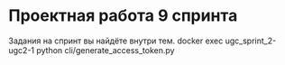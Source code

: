 # Проектная работа 9 спринта

Задания на спринт вы найдёте внутри тем.
docker exec  ugc_sprint_2-ugc2-1 python cli/generate_access_token.py
